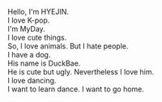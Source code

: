 Hello, I'm HYEJIN.  
I love K-pop.  
I'm MyDay.  
I love cute things.  
So, I love animals. But I hate people.  
I have a dog.  
His name is DuckBae.  
He is cute but ugly. Nevertheless I love him.  
I love dancing.  
I want to learn dance.
I want to go home.